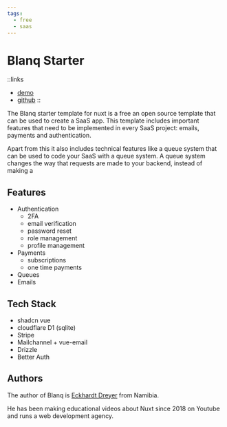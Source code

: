 ```yaml
---
tags:
  - free
  - saas
---
```


# Blanq Starter

::links
- [demo]()
- [github]()
::

The Blanq starter template for nuxt is a free an open source template that can be used to create a SaaS app. This template includes important features that need to be implemented in every SaaS project: emails, payments and authentication.

Apart from this it also includes technical features like a queue system that can be used to code your SaaS with a queue system. A queue system changes the way that requests are made to your backend, instead of making a

## Features
- Authentication
  - 2FA
  - email verification
  - password reset
  - role management
  - profile management
- Payments
  - subscriptions
  - one time payments
- Queues
- Emails 

## Tech Stack

- shadcn vue
- cloudflare D1 (sqlite)
- Stripe
- Mailchannel + vue-email
- Drizzle
- Better Auth

## Authors

The author of Blanq is [Eckhardt Dreyer](https://x.com/eckhardtdreyer) from Namibia.

He has been making educational videos about Nuxt since 2018 on Youtube and runs a web development agency.
